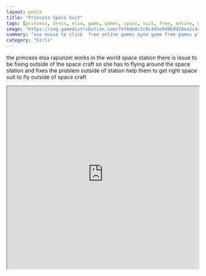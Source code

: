 ```yaml
---
layout: posts
title: "Princess Space Suit"
tags: [princess, dress, elsa, game, games, space, suit, free, online, games, oyna, game, free, games, play, play, games]
image: "https://img.gamedistribution.com/7ef0de0c1c8c4d5e9d9b9928ea2c4ab2.jpg"
summary: "use mouse to click  free online games oyna game free games play play games"
category: "Girls"
---
```


the princess elsa rapunzel works in the world space station there is issue to be fixing outside of the space craft so she has to flying around the space station and fixes the problem outside of station help them to get right space suit to fly outside of space craft

<iframe width="100%" height="480px;" src="https://html5.gamedistribution.com/7ef0de0c1c8c4d5e9d9b9928ea2c4ab2/"></iframe>
